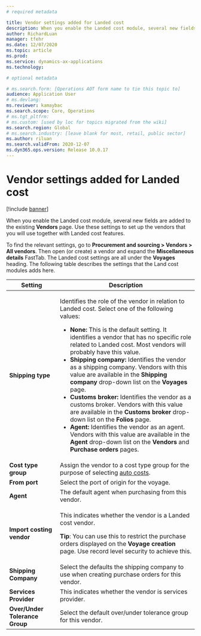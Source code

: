 ```yaml
---
# required metadata

title: Vendor settings added for Landed cost
description: When you enable the Landed cost module, several new fields are added to the existing Vendors page. Use these settings to set up the vendors that you will use together with Landed cost features.
author: RichardLuan
manager: tfehr
ms.date: 12/07/2020
ms.topic: article
ms.prod: 
ms.service: dynamics-ax-applications
ms.technology: 

# optional metadata

# ms.search.form: [Operations AOT form name to tie this topic to]
audience: Application User
# ms.devlang: 
ms.reviewer: kamaybac
ms.search.scope: Core, Operations
# ms.tgt_pltfrm: 
# ms.custom: [used by loc for topics migrated from the wiki]
ms.search.region: Global
# ms.search.industry: [leave blank for most, retail, public sector]
ms.author: riluan
ms.search.validFrom: 2020-12-07
ms.dyn365.ops.version: Release 10.0.17
---
```


# Vendor settings added for Landed cost

[!include [banner](../includes/banner.md)]

When you enable the Landed cost module, several new fields are added to the existing **Vendors** page. Use these settings to set up the vendors that you will use together with Landed cost features.

To find the relevant settings, go to **Procurement and sourcing \> Vendors \> All vendors**. Then open (or create) a vendor and expand the **Miscellaneous details** FastTab. The Landed cost settings are all under the **Voyages** heading. The following table describes the settings that the Land cost modules adds here.

| Setting | Description |
| --- | --- |
| **Shipping type** | <p>Identifies the role of the vendor in relation to Landed cost. Select one of the following values:</p><ul><li>**None:** This is the default setting. It identifies a vendor that has no specific role related to Landed cost. Most vendors will probably have this value.</li><li>**Shipping company:** Identifies the vendor as a shipping company. Vendors with this value are available in the **Shipping company** drop-down list on the **Voyages** page.</li><li>**Customs broker:** Identifies the vendor as a customs broker. Vendors with this value are available in the **Customs broker** drop-down list on the **Folios** page.</li><li>**Agent:** Identifies the vendor as an agent. Vendors with this value are available in the **Agent** drop-down list on the **Vendors** and **Purchase orders** pages. |
| **Cost type group** | Assign the vendor to a cost type group for the purpose of selecting [auto costs](auto-cost-setup.md). |
| **From port** | Select the port of origin for the voyage. |
| **Agent** | The default agent when purchasing from this vendor. |
| **Import costing vendor** | <p>This indicates whether the vendor is a Landed cost vendor.</p><p>**Tip**: You can use this to restrict the purchase orders displayed on the **Voyage creation** page. Use record level security to achieve this. |
| **Shipping Company** | Select the defaults the shipping company to use when creating purchase orders for this vendor. |
| **Services Provider** | This indicates whether the vendor is services provider. |
| **Over/Under Tolerance Group** | Select the default over/under tolerance group for this vendor. |
